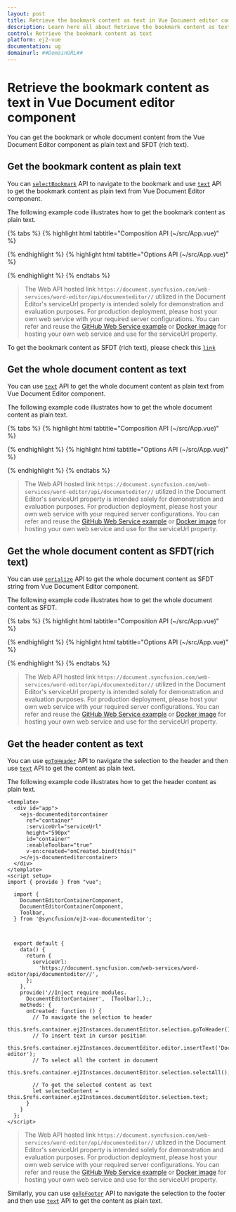 ```yaml
---
layout: post
title: Retrieve the bookmark content as text in Vue Document editor component | Syncfusion
description: Learn here all about Retrieve the bookmark content as text in Syncfusion Vue Document editor component of Syncfusion Essential JS 2 and more.
control: Retrieve the bookmark content as text 
platform: ej2-vue
documentation: ug
domainurl: ##DomainURL##
---
```


# Retrieve the bookmark content as text in Vue Document editor component

You can get the bookmark or whole document content from the Vue Document Editor component as plain text and SFDT (rich text).

## Get the bookmark content as plain text

You can [`selectBookmark`](../../document-editor/bookmark#select-bookmark) API to navigate to the bookmark and use [`text`](https://ej2.syncfusion.com/vue/documentation/api/document-editor/selection/#text-code-classlanguage-textstringcode) API to get the bookmark content as plain text from Vue Document Editor component.

The following example code illustrates how to get the bookmark content as plain text.

{% tabs %}
{% highlight html tabtitle="Composition API (~/src/App.vue)" %}

<template>
  <div id="app">
    <ejs-documenteditorcontainer ref="container" :serviceUrl="serviceUrl" height="590px" id="container"
      :enableToolbar="true" v-on:created="onCreated.bind(this)"></ejs-documenteditorcontainer>
  </div>
</template>
<script setup>
import { DocumentEditorContainerComponent as EjsDocumenteditorcontainer, Toolbar } from '@syncfusion/ej2-vue-documenteditor';
import { provide, ref } from 'vue';

const container = ref(null);
const serviceUrl = 'https://document.syncfusion.com/web-services/word-editor/api/documenteditor//';

//Inject require modules.
provide('DocumentEditorContainer', [Toolbar]);

const onCreated = function () {
  // To insert text in cursor position
  container.value.ej2Instances.documentEditor.editor.insertText('Document editor');
  // To select all the content in document
  container.value.ej2Instances.documentEditor.selection.selectAll();
  // Insert bookmark to selected content
  container.value.ej2Instances.documentEditor.editor.insertBookmark('Bookmark1');

  // Provide your bookmark name to navigate to specific bookmark
  container.value.ej2Instances.documentEditor.selection.selectBookmark('Bookmark1');

  // To get the selected content as text
  let selectedContent = container.value.ej2Instances.documentEditor.selection.text;
}
</script>

{% endhighlight %}
{% highlight html tabtitle="Options API (~/src/App.vue)" %}

<template>
  <div id="app">
    <ejs-documenteditorcontainer ref="container" :serviceUrl="serviceUrl" height="590px" id="container"
      :enableToolbar="true" v-on:created="onCreated.bind(this)"></ejs-documenteditorcontainer>
  </div>
</template>
<script>
import { DocumentEditorContainerComponent, Toolbar } from '@syncfusion/ej2-vue-documenteditor';

export default {
  components: {
    'ejs-documenteditorcontainer': DocumentEditorContainerComponent
  },
  data() {
    return {
      serviceUrl:
        'https://document.syncfusion.com/web-services/word-editor/api/documenteditor//',
    };
  },
  provide: {
    //Inject require modules.
    DocumentEditorContainer: [Toolbar]
  },
  methods: {
    onCreated: function () {
      // To insert text in cursor position
      this.$refs.container.ej2Instances.documentEditor.editor.insertText('Document editor');
      // To select all the content in document
      this.$refs.container.ej2Instances.documentEditor.selection.selectAll();
      // Insert bookmark to selected content
      this.$refs.container.ej2Instances.documentEditor.editor.insertBookmark('Bookmark1');

      // Provide your bookmark name to navigate to specific bookmark
      this.$refs.container.ej2Instances.documentEditor.selection.selectBookmark('Bookmark1');

      // To get the selected content as text
      let selectedContent = this.$refs.container.ej2Instances.documentEditor.selection.text;
    }
  }
};
</script>

{% endhighlight %}
{% endtabs %}

> The Web API hosted link `https://document.syncfusion.com/web-services/word-editor/api/documenteditor//` utilized in the Document Editor's serviceUrl property is intended solely for demonstration and evaluation purposes. For production deployment, please host your own web service with your required server configurations. You can refer and reuse the [GitHub Web Service example](https://github.com/SyncfusionExamples/EJ2-DocumentEditor-WebServices) or [Docker image](https://hub.docker.com/r/syncfusion/word-processor-server) for hosting your own web service and use for the serviceUrl property.

To get the bookmark content as SFDT (rich text), please check this [`link`](../../document-editor/how-to/get-the-selected-content#get-the-selected-content-as-sfdt-rich-text)

## Get the whole document content as text

You can use [`text`](https://ej2.syncfusion.com/vue/documentation/api/document-editor/selection/#text-code-classlanguage-textstringcode) API to get the whole document content as plain text from Vue Document Editor component.

The following example code illustrates how to get the whole document content as plain text.

{% tabs %}
{% highlight html tabtitle="Composition API (~/src/App.vue)" %}

<template>
  <div id="app">
    <ejs-documenteditorcontainer ref="container" :serviceUrl="serviceUrl" height="590px" id="container"
      :enableToolbar="true" v-on:created="onCreated.bind(this)"></ejs-documenteditorcontainer>
  </div>
</template>
<script setup>
import { DocumentEditorContainerComponent as EjsDocumenteditorcontainer, Toolbar } from '@syncfusion/ej2-vue-documenteditor';
import { provide, ref } from 'vue';

const container = ref(null);
const serviceUrl = 'https://document.syncfusion.com/web-services/word-editor/api/documenteditor//';

//Inject require modules.
provide('DocumentEditorContainer', [Toolbar]);

const onCreated = function () {
  // To insert text in cursor position
  container.value.ej2Instances.documentEditor.editor.insertText('Document editor');
  // To select all the content in document
  container.value.ej2Instances.documentEditor.selection.selectAll();

  // To get the content as text
  let selectedContent = container.value.ej2Instances.documentEditor.selection.text;
}
</script>

{% endhighlight %}
{% highlight html tabtitle="Options API (~/src/App.vue)" %}

<template>
  <div id="app">
    <ejs-documenteditorcontainer ref="container" :serviceUrl="serviceUrl" height="590px" id="container"
      :enableToolbar="true" v-on:created="onCreated.bind(this)"></ejs-documenteditorcontainer>
  </div>
</template>
<script>
import { DocumentEditorContainerComponent, Toolbar } from '@syncfusion/ej2-vue-documenteditor';

export default {
  components: {
    'ejs-documenteditorcontainer': DocumentEditorContainerComponent
  },
  data() {
    return {
      serviceUrl:
        'https://document.syncfusion.com/web-services/word-editor/api/documenteditor//',
    };
  },
  provide: {
    //Inject require modules.
    DocumentEditorContainer: [Toolbar]
  },
  methods: {
    onCreated: function () {
      // To insert text in cursor position
      this.$refs.container.ej2Instances.documentEditor.editor.insertText('Document editor');
      // To select all the content in document
      this.$refs.container.ej2Instances.documentEditor.selection.selectAll();

      // To get the content as text
      let selectedContent = this.$refs.container.ej2Instances.documentEditor.selection.text;
    }
  }
};
</script>

{% endhighlight %}
{% endtabs %}

> The Web API hosted link `https://document.syncfusion.com/web-services/word-editor/api/documenteditor//` utilized in the Document Editor's serviceUrl property is intended solely for demonstration and evaluation purposes. For production deployment, please host your own web service with your required server configurations. You can refer and reuse the [GitHub Web Service example](https://github.com/SyncfusionExamples/EJ2-DocumentEditor-WebServices) or [Docker image](https://hub.docker.com/r/syncfusion/word-processor-server) for hosting your own web service and use for the serviceUrl property.

## Get the whole document content as SFDT(rich text)

You can use [`serialize`](https://ej2.syncfusion.com/vue/documentation/api/document-editor/#serialize) API to get the whole document content as SFDT string from Vue Document Editor component.

The following example code illustrates how to get the whole document content as SFDT.

{% tabs %}
{% highlight html tabtitle="Composition API (~/src/App.vue)" %}

<template>
  <div id="app">
    <ejs-documenteditorcontainer ref="container" :serviceUrl="serviceUrl" height="590px" id="container"
      :enableToolbar="true" v-on:created="onCreated.bind(this)"></ejs-documenteditorcontainer>
  </div>
</template>
<script setup>
import { DocumentEditorContainerComponent as EjsDocumenteditorcontainer, Toolbar } from '@syncfusion/ej2-vue-documenteditor';
import { provide, ref } from 'vue';

const container = ref(null);
const serviceUrl = 'https://document.syncfusion.com/web-services/word-editor/api/documenteditor//';

//Inject require modules.
provide('DocumentEditorContainer', [Toolbar]);

const onCreated = function () {
  // To insert text in cursor position
  container.value.ej2Instances.documentEditor.editor.insertText('Document editor');

  // To get the content as SFDT
  let selectedContent = container.value.ej2Instances.documentEditor.serialize();
}

</script>

{% endhighlight %}
{% highlight html tabtitle="Options API (~/src/App.vue)" %}

<template>
  <div id="app">
    <ejs-documenteditorcontainer ref="container" :serviceUrl="serviceUrl" height="590px" id="container"
      :enableToolbar="true" v-on:created="onCreated.bind(this)"></ejs-documenteditorcontainer>
  </div>
</template>
<script>
import { DocumentEditorContainerComponent, Toolbar } from '@syncfusion/ej2-vue-documenteditor';

export default {
  components: {
    'ejs-documenteditorcontainer': DocumentEditorContainerComponent
  },
  data() {
    return {
      serviceUrl:
        'https://document.syncfusion.com/web-services/word-editor/api/documenteditor//',
    };
  },
  provide: {
    //Inject require modules.
    DocumentEditorContainer: [Toolbar]
  },
  methods: {
    onCreated: function () {
      // To insert text in cursor position
      this.$refs.container.ej2Instances.documentEditor.editor.insertText('Document editor');

      // To get the content as SFDT
      let selectedContent = this.$refs.container.ej2Instances.documentEditor.serialize();
    }
  }
};
</script>

{% endhighlight %}
{% endtabs %}

> The Web API hosted link `https://document.syncfusion.com/web-services/word-editor/api/documenteditor//` utilized in the Document Editor's serviceUrl property is intended solely for demonstration and evaluation purposes. For production deployment, please host your own web service with your required server configurations. You can refer and reuse the [GitHub Web Service example](https://github.com/SyncfusionExamples/EJ2-DocumentEditor-WebServices) or [Docker image](https://hub.docker.com/r/syncfusion/word-processor-server) for hosting your own web service and use for the serviceUrl property.

## Get the header content as text

You can use [`goToHeader`](https://ej2.syncfusion.com/vue/documentation/api/document-editor/selection/#gotoheader) API to navigate the selection to the header and then use [`text`](https://ej2.syncfusion.com/vue/documentation/api/document-editor/selection/#text-code-classlanguage-textstringcode) API to get the content as plain text.

The following example code illustrates how to get the header content as plain text.

```
<template>
  <div id="app">
    <ejs-documenteditorcontainer
      ref="container"
      :serviceUrl="serviceUrl"
      height="590px"
      id="container"
      :enableToolbar="true"
      v-on:created="onCreated.bind(this)"
    ></ejs-documenteditorcontainer>
  </div>
</template>
<script setup>
import { provide } from "vue";
  
  import {
    DocumentEditorContainerComponent,
    DocumentEditorContainerComponent,
    Toolbar,
  } from '@syncfusion/ej2-vue-documenteditor';

  

  export default {
    data() {
      return {
        serviceUrl:
          'https://document.syncfusion.com/web-services/word-editor/api/documenteditor//',
      };
    },
    provide('//Inject require modules.
      DocumentEditorContainer',  [Toolbar],);,
    methods: {
      onCreated: function () {
        // To navigate the selection to header
        this.$refs.container.ej2Instances.documentEditor.selection.goToHeader();
        // To insert text in cursor position
        this.$refs.container.ej2Instances.documentEditor.editor.insertText('Document editor');
        // To select all the content in document
        this.$refs.container.ej2Instances.documentEditor.selection.selectAll();

        // To get the selected content as text
        let selectedContent = this.$refs.container.ej2Instances.documentEditor.selection.text;
      }
    }
  };
</script>
```

> The Web API hosted link `https://document.syncfusion.com/web-services/word-editor/api/documenteditor//` utilized in the Document Editor's serviceUrl property is intended solely for demonstration and evaluation purposes. For production deployment, please host your own web service with your required server configurations. You can refer and reuse the [GitHub Web Service example](https://github.com/SyncfusionExamples/EJ2-DocumentEditor-WebServices) or [Docker image](https://hub.docker.com/r/syncfusion/word-processor-server) for hosting your own web service and use for the serviceUrl property.

Similarly, you can use [`goToFooter`](https://ej2.syncfusion.com/vue/documentation/api/document-editor/selection/#gotofooter) API to navigate the selection to the footer and then use [`text`](https://ej2.syncfusion.com/vue/documentation/api/document-editor/selection/#text-code-classlanguage-textstringcode) API to get the content as plain text.